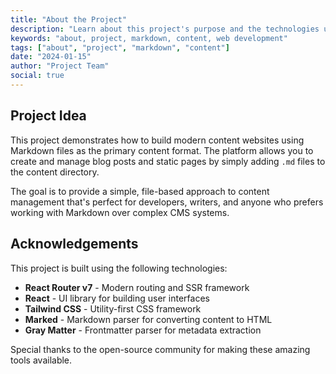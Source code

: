 ```yaml
---
title: "About the Project"
description: "Learn about this project's purpose and the technologies used to build it."
keywords: "about, project, markdown, content, web development"
tags: ["about", "project", "markdown", "content"]
date: "2024-01-15"
author: "Project Team"
social: true
---
```


## Project Idea

This project demonstrates how to build modern content websites using Markdown files as the primary content format. The platform allows you to create and manage blog posts and static pages by simply adding `.md` files to the content directory.

The goal is to provide a simple, file-based approach to content management that's perfect for developers, writers, and anyone who prefers working with Markdown over complex CMS systems.

## Acknowledgements

This project is built using the following technologies:

- **React Router v7** - Modern routing and SSR framework
- **React** - UI library for building user interfaces
- **Tailwind CSS** - Utility-first CSS framework
- **Marked** - Markdown parser for converting content to HTML
- **Gray Matter** - Frontmatter parser for metadata extraction

Special thanks to the open-source community for making these amazing tools available.
